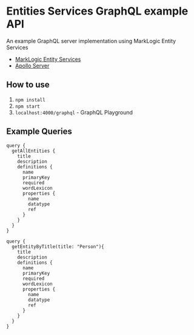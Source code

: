 # Entities Services GraphQL example API

An example GraphQL server implementation using MarkLogic Entity Services

- [MarkLogic Entity Services](https://docs.marklogic.com/guide/entity-services/getting-started)
- [Apollo Server](https://www.apollographql.com/docs/apollo-server/)

## How to use

1. `npm install`
2. `npm start`
3. `localhost:4000/graphql` - GraphQL Playground

## Example Queries

```
query {
  getAllEntities {
    title
    description
    definitions {
      name
      primaryKey
      required
      wordLexicon
      properties {
        name
        datatype
        ref
      }
    }
  }
}

query {
  getEntityByTitle(title: "Person"){
    title
    description
    definitions {
      name
      primaryKey
      required
      wordLexicon
      properties {
        name
        datatype
        ref
      }
    }
  }
}
```
